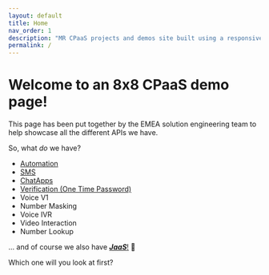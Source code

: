 ```yaml
---
layout: default
title: Home
nav_order: 1
description: "MR CPaaS projects and demos site built using a responsive Jekyll theme with built-in search that is easily customizable and hosted on GitHub Pages."
permalink: /
---
```


# Welcome to an 8x8 CPaaS demo page!
This page has been put together by the EMEA solution engineering team to help showcase all the different APIs we have.

So, what _do_ we have?

- [Automation](./docs/automation/)
- [SMS](./docs/sms/)
- [ChatApps](./docs/chatapps/)
- [Verification (One Time Password)](./docs/verification/)
- Voice V1
- Number Masking
- Voice IVR
- Video Interaction
- Number Lookup

... and of course we also have [**_JaaS_**!](./docs/jaas/) :saxophone:

Which one will you look at first?
